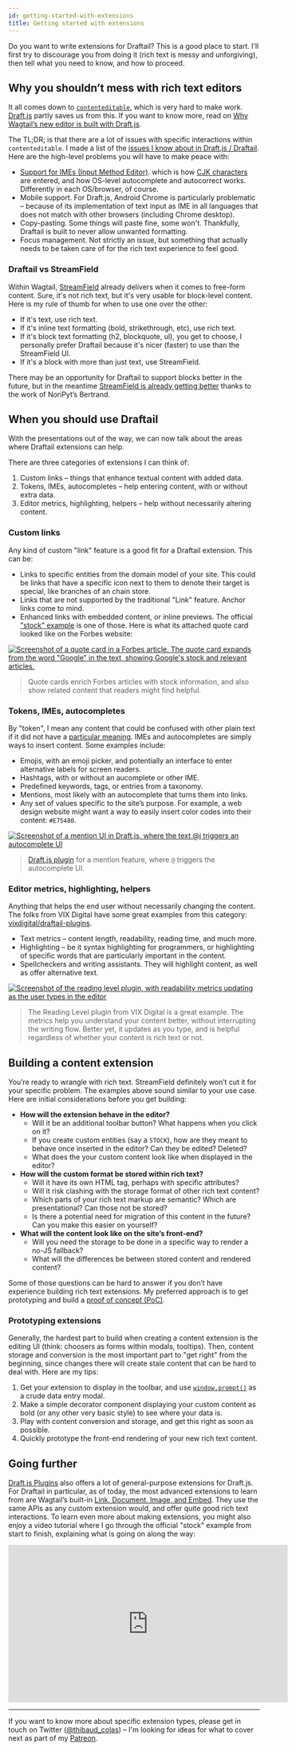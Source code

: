 ```yaml
---
id: getting-started-with-extensions
title: Getting started with extensions
---
```


Do you want to write extensions for Draftail? This is a good place to start. I’ll first try to discourage you from doing it (rich text is messy and unforgiving), then tell what you need to know, and how to proceed.

## Why you shouldn’t mess with rich text editors

It all comes down to [`contenteditable`](https://developer.mozilla.org/en-US/docs/Web/Guide/HTML/Editable_content), which is very hard to make work. [Draft.js](https://draftjs.org/) partly saves us from this. If you want to know more, read on [Why Wagtail’s new editor is built with Draft.js](/blog/2018/03/05/why-wagtail-new-editor-is-built-with-draft-js).

The TL;DR; is that there are a lot of issues with specific interactions within `contenteditable`. I made a list of the [issues I know about in Draft.js / Draftail](https://github.com/springload/draftail/issues/138). Here are the high-level problems you will have to make peace with:

- [Support for IMEs (Input Method Editor)](https://en.wikipedia.org/wiki/Input_method). which is how [CJK characters](https://en.wikipedia.org/wiki/CJK_characters) are entered, and how OS-level autocomplete and autocorrect works. Differently in each OS/browser, of course.
- Mobile support. For Draft.js, Android Chrome is particularly problematic – because of its implementation of text input as IME in all languages that does not match with other browsers (including Chrome desktop).
- Copy-pasting. Some things will paste fine, some won't. Thankfully, Draftail is built to never allow unwanted formatting.
- Focus management. Not strictly an issue, but something that actually needs to be taken care of for the rich text experience to feel good.

### Draftail vs StreamField

Within Wagtail, [StreamField](http://docs.wagtail.io/en/stable/topics/streamfield.html) already delivers when it comes to free-form content. Sure, it's not rich text, but it's very usable for block-level content. Here is my rule of thumb for when to use one over the other:

- If it's text, use rich text.
- If it's inline text formatting (bold, strikethrough, etc), use rich text.
- If it's block text formatting (h2, blockquote, ul), you get to choose, I personally prefer Draftail because it's nicer (faster) to use than the StreamField UI.
- If it's a block with more than just text, use StreamField.

There may be an opportunity for Draftail to support blocks better in the future, but in the meantime [StreamField is already getting better](https://www.kickstarter.com/projects/noripyt/wagtails-first-hatch) thanks to the work of NoriPyt’s Bertrand.

## When you should use Draftail

With the presentations out of the way, we can now talk about the areas where Draftail extensions can help.

There are three categories of extensions I can think of:

1. Custom links – things that enhance textual content with added data.
2. Tokens, IMEs, autocompletes – help entering content, with or without extra data.
3. Editor metrics, highlighting, helpers – help without necessarily altering content.

### Custom links

Any kind of custom "link" feature is a good fit for a Draftail extension. This can be:

- Links to specific entities from the domain model of your site. This could be links that have a specific icon next to them to denote their target is special, like branches of an chain store.
- Links that are not supported by the traditional "Link" feature. Anchor links come to mind.
- Enhanced links with embedded content, or inline previews. The official ["stock" example](http://docs.wagtail.io/en/stable/advanced_topics/customisation/extending_draftail.html#creating-new-entities) is one of those. Here is what its attached quote card looked like on the Forbes website:

[![Screenshot of a quote card in a Forbes article. The quote card expands from the word "Google" in the text, showing Google's stock and relevant articles.](assets/getting-started-with-extensions/forbes-quotecard-expanded.png)](https://www.forbes.com/sites/jasonbloomberg/2018/02/04/the-real-reason-red-hat-is-acquiring-coreos/#70a79bf05c4d)

> Quote cards enrich Forbes articles with stock information, and also show related content that readers might find helpful.

### Tokens, IMEs, autocompletes

By "token", I mean any content that could be confused with other plain text if it did not have a [particular meaning](https://en.wikipedia.org/wiki/Lexical_analysis#Token). IMEs and autocompletes are simply ways to insert content. Some examples include:

- Emojis, with an emoji picker, and potentially an interface to enter alternative labels for screen readers.
- Hashtags, with or without an aucomplete or other IME.
- Predefined keywords, tags, or entries from a taxonomy.
- Mentions, most likely with an autocomplete that turns them into links.
- Any set of values specific to the site’s purpose. For example, a web design website might want a way to easily insert color codes into their content: `#E75480`.

[![Screenshot of a mention UI in Draft.js, where the text @j triggers an autocomplete UI](assets/getting-started-with-extensions/draftjs-plugin-mention.png)](https://www.draft-js-plugins.com/plugin/mention)

> [Draft.js plugin](https://www.draft-js-plugins.com/plugin/mention) for a mention feature, where `@` triggers the autocomplete UI.

### Editor metrics, highlighting, helpers

Anything that helps the end user without necessarily changing the content. The folks from VIX Digital have some great examples from this category: [vixdigital/draftail-plugins](https://github.com/vixdigital/draftail-plugins).

- Text metrics – content length, readability, reading time, and much more.
- Highlighting – be it syntax highlighting for programmers, or highlighting of specific words that are particularly important in the content.
- Spellcheckers and writing assistants. They will highlight content, as well as offer alternative text.

[![Screenshot of the reading level plugin, with readability metrics updating as the user types in the editor](assets/getting-started-with-extensions/reading-level-plugin.gif)](https://vixdigital.github.io/draftail-plugins/)

> The Reading Level plugin from VIX Digital is a great example. The metrics help you understand your content better, without interrupting the writing flow.
> Better yet, it updates as you type, and is helpful regardless of whether your content is rich text or not.

## Building a content extension

You’re ready to wrangle with rich text. StreamField definitely won’t cut it for your specific problem. The examples above sound similar to your use case. Here are initial considerations before you get building:

- **How will the extension behave in the editor?**
  - Will it be an additional toolbar button? What happens when you click on it?
  - If you create custom entities (say a `STOCK`), how are they meant to behave once inserted in the editor? Can they be edited? Deleted?
  - What does the your custom content look like when displayed in the editor?
- **How will the custom format be stored within rich text?**
  - Will it have its own HTML tag, perhaps with specific attributes?
  - Will it risk clashing with the storage format of other rich text content?
  - Which parts of your rich text markup are semantic? Which are presentational? Can those not be stored?
  - Is there a potential need for migration of this content in the future? Can you make this easier on yourself?
- **What will the content look like on the site’s front-end?**
  - Will you need the storage to be done in a specific way to render a no-JS fallback?
  - What will the differences be between stored content and rendered content?

Some of those questions can be hard to answer if you don’t have experience building rich text extensions. My preferred approach is to get prototyping and build a [proof of concept (PoC)](https://en.wikipedia.org/wiki/Proof_of_concept).

### Prototyping extensions

Generally, the hardest part to build when creating a content extension is the editing UI (think: choosers as forms within modals, tooltips). Then, content storage and conversion is the most important part to "get right" from the beginning, since changes there will create stale content that can be hard to deal with. Here are my tips:

1. Get your extension to display in the toolbar, and use [`window.prompt()`](https://developer.mozilla.org/en-US/docs/Web/API/Window/prompt) as a crude data entry modal.
2. Make a simple decorator component displaying your custom content as bold (or any other very basic style) to see where your data is.
3. Play with content conversion and storage, and get this right as soon as possible.
4. Quickly prototype the front-end rendering of your new rich text content.

## Going further

[Draft.js Plugins](https://github.com/draft-js-plugins/draft-js-plugins) also offers a lot of general-purpose extensions for Draft.js. For Draftail in particular, as of today, the most advanced extensions to learn from are Wagtail’s built-in [Link, Document, Image, and Embed](https://github.com/wagtail/wagtail/blob/607f2ec0673814a54bd8c35f7cda42a4b37f73f2/client/src/components/Draftail/decorators/Link.js). They use the same APIs as any custom extension would, and offer quite good rich text interactions. To learn even more about making extensions, you might also enjoy a video tutorial where I go through the official "stock" example from start to finish, explaining what is going on along the way:

<iframe src="https://player.twitch.tv/?autoplay=false&video=v266474479" frameborder="0" allowfullscreen="true" scrolling="no" height="315" width="560"></iframe>

---

If you want to know more about specific extension types, please get in touch on Twitter ([@thibaud_colas](https://twitter.com/thibaud_colas)) – I'm looking for ideas for what to cover next as part of my [Patreon](https://www.patreon.com/thibaud_colas).
